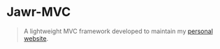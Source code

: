 # Jawr-MVC

>A lightweight MVC framework developed to maintain my [personal website](http://jawrainey.me/ "Jay Rainey").
